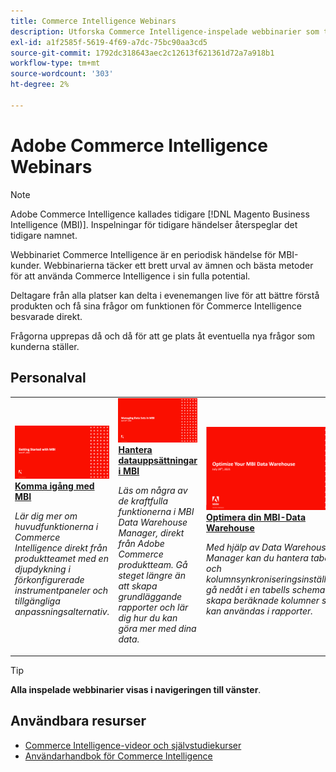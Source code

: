 ```yaml
---
title: Commerce Intelligence Webinars
description: Utforska Commerce Intelligence-inspelade webbinarier som täcker ett brett urval av ämnen och bästa praxis för att använda Commerce Intelligence i sin fulla potential.
exl-id: a1f2585f-5619-4f69-a7dc-75bc90aa3cd5
source-git-commit: 1792dc318643aec2c12613f621361d72a7a918b1
workflow-type: tm+mt
source-wordcount: '303'
ht-degree: 2%

---
```


# Adobe Commerce Intelligence Webinars

>[!NOTE]
>
>Adobe Commerce Intelligence kallades tidigare [!DNL Magento Business Intelligence (MBI)]. Inspelningar för tidigare händelser återspeglar det tidigare namnet.

Webbinariet Commerce Intelligence är en periodisk händelse för MBI-kunder. Webbinarierna täcker ett brett urval av ämnen och bästa metoder för att använda Commerce Intelligence i sin fulla potential.

Deltagare från alla platser kan delta i evenemangen live för att bättre förstå produkten och få sina frågor om funktionen för Commerce Intelligence besvarade direkt.

Frågorna upprepas då och då för att ge plats åt eventuella nya frågor som kunderna ställer.

## Personalval

<table>
<tr>
  <td>
    <a href="https://experienceleague.adobe.com/docs/events/mbi-webinars-recordings/2021/getting-started.html">
      <img alt="Komma igång med MBI" src="./assets/getting-started-mbi.png" />
    </a>
     <div>
      <a href="https://experienceleague.adobe.com/docs/events/mbi-webinars-recordings/2021/getting-started.html">
        <strong>Komma igång med MBI</strong>
      </a>
    </div>
    <p>
    <em>Lär dig mer om huvudfunktionerna i Commerce Intelligence direkt från produktteamet med en djupdykning i förkonfigurerade instrumentpaneler och tillgängliga anpassningsalternativ.</em>
    <p>
  </td>
  <td>
    <a href="https://experienceleague.adobe.com/docs/events/mbi-webinars-recordings/2023/manage-data-sets.html">
      <img alt="Hantera datauppsättningar i MBI" src="./assets/managing-data-sets-mbi.png" />
    </a>
     <div>
      <a href="https://experienceleague.adobe.com/docs/events/mbi-webinars-recordings/2023/manage-data-sets.html">
        <strong>Hantera datauppsättningar i MBI</strong>
      </a>
    </div>
    <p>
    <em>Läs om några av de kraftfulla funktionerna i MBI Data Warehouse Manager, direkt från Adobe Commerce produktteam. Gå steget längre än att skapa grundläggande rapporter och lär dig hur du kan göra mer med dina data.</em>
    <p>
  </td>
   <td>
    <a href="https://experienceleague.adobe.com/docs/events/mbi-webinars-recordings/2021/optimize-data-warehouse.html">
      <img alt="Optimera din MBI-Data Warehouse" src="./assets/optimize-data-warehouse.png" />
    </a>
     <div>
      <a href="https://experienceleague.adobe.com/docs/events/mbi-webinars-recordings/2021/optimize-data-warehouse.html">
        <strong>Optimera din MBI-Data Warehouse</strong>
      </a>
    </div>
    <p>
    <em>Med hjälp av Data Warehouse Manager kan du hantera tabell- och kolumnsynkroniseringsinställningar, gå nedåt i en tabells schema och skapa beräknade kolumner som kan användas i rapporter.</em>
    <p>
  </td>
</tr>
</table>

>[!TIP]
>
>**Alla inspelade webbinarier visas i navigeringen till vänster**.

## Användbara resurser

- [Commerce Intelligence-videor och självstudiekurser](https://experienceleague.adobe.com/docs/commerce-learn/tutorials/mbi/filter-sets.html)
- [Användarhandbok för Commerce Intelligence](https://experienceleague.adobe.com/docs/commerce-business-intelligence/mbi/guide-overview.html?lang=sv)

